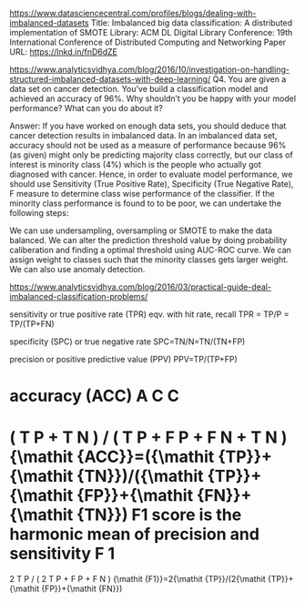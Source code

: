 https://www.datasciencecentral.com/profiles/blogs/dealing-with-imbalanced-datasets
Title: Imbalanced big data classification: A distributed implementation of SMOTE
Library: ACM DL Digital Library
Conference: 19th International Conference of Distributed Computing and Networking
Paper URL: https://lnkd.in/fnD6dZE

https://www.analyticsvidhya.com/blog/2016/10/investigation-on-handling-structured-imbalanced-datasets-with-deep-learning/
Q4. You are given a data set on cancer detection. You’ve build a classification model and achieved an accuracy of 96%. 
Why shouldn’t you be happy with your model performance? What can you do about it?

Answer: If you have worked on enough data sets, you should deduce that cancer detection results in imbalanced data. 
In an imbalanced data set, accuracy should not be used as a measure of performance because 96% (as given) might only 
be predicting majority class correctly, but our class of interest is minority class (4%) which is the people who actually
got diagnosed with cancer. Hence, in order to evaluate model performance, we should use Sensitivity (True Positive Rate), 
Specificity (True Negative Rate), F measure to determine class wise performance of the classifier. If the minority class 
performance is found to to be poor, we can undertake the following steps:

We can use undersampling, oversampling or SMOTE to make the data balanced.
We can alter the prediction threshold value by doing probability caliberation and finding a optimal threshold using 
AUC-ROC curve.
We can assign weight to classes such that the minority classes gets larger weight.
We can also use anomaly detection.

https://www.analyticsvidhya.com/blog/2016/03/practical-guide-deal-imbalanced-classification-problems/

sensitivity or true positive rate (TPR)
eqv. with hit rate, recall
TPR = TP/P = TP/(TP+FN)

specificity (SPC) or true negative rate
SPC=TN/N=TN/(TN+FP)

precision or positive predictive value (PPV)
PPV=TP/(TP+FP)

accuracy (ACC)
A
C
C
=
(
T
P
+
T
N
)
/
(
T
P
+
F
P
+
F
N
+
T
N
)
{\mathit {ACC}}=({\mathit {TP}}+{\mathit {TN}})/({\mathit {TP}}+{\mathit {FP}}+{\mathit {FN}}+{\mathit {TN}})
F1 score
is the harmonic mean of precision and sensitivity
F
1
=
2
T
P
/
(
2
T
P
+
F
P
+
F
N
)
{\mathit {F1}}=2{\mathit {TP}}/(2{\mathit {TP}}+{\mathit {FP}}+{\mathit {FN}})
